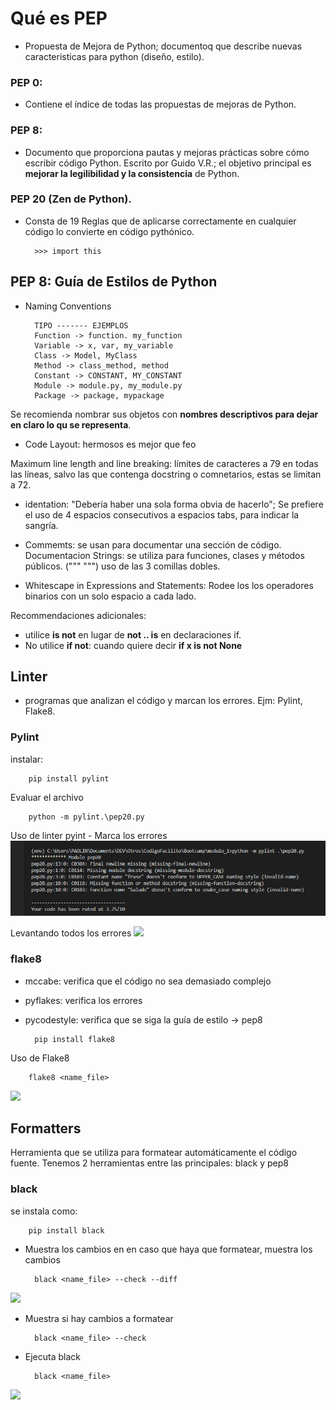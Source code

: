#  Qué es PEP
- Propuesta de Mejora de Python; documentoq que describe nuevas caracteristicas para python (diseño, estilo).

### PEP 0: 
- Contiene el índice de todas las propuestas de mejoras de Python.

### PEP 8: 
- Documento que proporciona pautas y mejoras prácticas sobre cómo escribir código Python. Escrito por Guido V.R.; el objetivo principal es __mejorar la legilibilidad y la consistencia__ de Python.

### PEP 20 (Zen de Python).
- Consta de 19 Reglas que de aplicarse correctamente en cualquier código lo  convierte en código pythónico.

        >>> import this

## PEP 8: Guía de Estilos de Python
- Naming Conventions

        TIPO ------- EJEMPLOS
        Function -> function. my_function
        Variable -> x, var, my_variable
        Class -> Model, MyClass
        Method -> class_method, method
        Constant -> CONSTANT, MY_CONSTANT
        Module -> module.py, my_module.py
        Package -> package, mypackage

Se recomienda nombrar sus objetos con __nombres descriptivos para dejar en claro lo qu se representa__.

- Code Layout: hermosos es mejor que feo

Maximum line length and line breaking: límites de caracteres a 79 en todas las líneas, salvo  las que contenga docstring o comnetarios, estas se limitan a 72.

- identation: "Debería haber una sola forma obvia de hacerlo"; Se prefiere el uso de 4 espacios consecutivos a espacios tabs, para indicar la sangría.

- Commemts: se usan para documentar una sección de código.
Documentacion Strings: se utiliza para funciones, clases y métodos públicos. (""" """) uso de las 3 comillas dobles.

- Whitescape in Expressions and Statements:
Rodee los los operadores binarios con un solo espacio a cada lado.

Recommendaciones adicionales:
- utilice __is not__ en lugar de __not .. is__ en declaraciones if.
- No utilice __if not__: cuando quiere decir __if x is not None__

## Linter
- programas que analizan el código y marcan los errores. Ejm: Pylint, Flake8.

### Pylint

instalar:

        pip install pylint

Evaluar el archivo

        python -m pylint.\pep20.py

Uso de linter pyint - Marca los errores
![](img/pylint_1.PNG)

Levantando todos los errores 
![](/modulo_1/img/pylint_2.PNG)

### flake8
- mccabe: verifica que el código no sea demasiado complejo
- pyflakes: verifica los errores 
- pycodestyle: verifica que se siga la guía de estilo -> pep8


        pip install flake8

Uso de Flake8

        flake8 <name_file>

![](/modulo_1/img/flake8_1.PNG)

## Formatters
Herramienta que se utiliza para formatear automáticamente el código fuente.
Tenemos 2 herramientas entre las principales: black y pep8

### black
se instala como:

        pip install black

- Muestra los cambios en en caso que haya que formatear, muestra los cambios 

        black <name_file> --check --diff
        

![](/modulo_1/img/black_1.PNG)


- Muestra si hay cambios a formatear

        black <name_file> --check

- Ejecuta black

        black <name_file>

![](/modulo_1/img/black_2.PNG)



